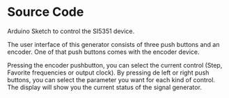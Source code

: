 # Source Code

Arduino Sketch to control the SI5351 device.

The user interface of this generator consists of three push buttons and an encoder. One of that push buttons comes with the encoder device. 

Pressing the encoder pushbutton, you can select the current control (Step, Favorite frequencies or output clock). By pressing de left or right push buttons, you can select the parameter you want for each kind of control. The display will show you the current status of the signal generator. 



